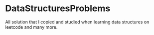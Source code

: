 # DataStructuresProblems

All solution that I copied and studied when learning data structures on leetcode and many more.
